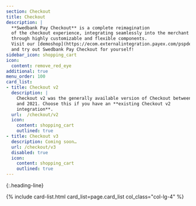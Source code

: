 ```yaml
---
section: Checkout
title: Checkout
description: |
  **Swedbank Pay Checkout** is a complete reimagination
  of the checkout experience, integrating seamlessly into the merchant website
  through highly customizable and flexible components.
  Visit our [demoshop](https://ecom.externalintegration.payex.com/pspdemoshop)
  and try out Swedbank Pay Checkout for yourself!
sidebar_icon: shopping_cart
icon:
  content: remove_red_eye
additional: true
menu_order: 100
card_list:
- title: Checkout v2
  description: |
    Checkout v2 was the generally available version of Checkout between 2018
    and 2021. Choose this if you have an **existing Checkout v2
    integration**.
  url:  /checkout/v2
  icon:
    content: shopping_cart
    outlined: true
- title: Checkout v3
  description: Coming soon…
  url: /checkout/v3
  disabled: true
  icon:
    content: shopping_cart
    outlined: true
---
```


{:.heading-line}

{% include card-list.html card_list=page.card_list col_class="col-lg-4" %}
